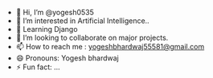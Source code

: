 - 👋 Hi, I’m @yogesh0535
- 👀 I’m interested in Artificial Intelligence..
- 🌱 Learning Django
- 💞️ I’m looking to collaborate on major projects.
- 📫 How to reach me : yogeshbhardwaj55581@gmail.com
- 😄 Pronouns: Yogesh bhardwaj
- ⚡ Fun fact: ...

<!---
yogesh0535/yogesh0535 is a ✨ special ✨ repository because its `README.md` (this file) appears on your GitHub profile.
You can click the Preview link to take a look at your changes.
--->
